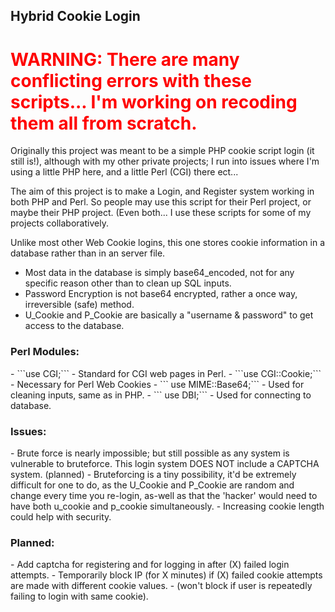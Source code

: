 <h2>Hybrid Cookie Login</h2>


<h1 style='color:red'>WARNING: There are many conflicting errors with these scripts... I'm working on recoding them all from scratch.</h1>


Originally this project was meant to be a simple PHP cookie script login (it still is!), although with my other private projects; I run into issues where I'm using a little PHP here, and a little Perl (CGI) there ect...

The aim of this project is to make a Login, and Register system working in both PHP and Perl. So people may use this script for their Perl project, or maybe their PHP project. (Even both... I use these scripts for some of my projects collaboratively.

Unlike most other Web Cookie logins, this one stores cookie information in a database rather than in an server file.
  
  - Most data in the database is simply base64_encoded, not for any specific reason other than to clean up SQL inputs.
  - Password Encryption is not base64 encrypted, rather a once way, irreversible (safe) method.
  - U_Cookie and P_Cookie are basically a "username & password" to get access to the database.
  
  <h3>Perl Modules:</h3>
- ```use CGI;```
- Standard for CGI web pages in Perl.
- ```use CGI::Cookie;```
- Necessary for Perl Web Cookies
- ``` use MIME::Base64;```
- Used for cleaning inputs, same as in PHP.
- ``` use DBI;```
- Used for connecting to database.

  <h3>Issues:</h3>
  - Brute force is nearly impossible; but still possible as any system is vulnerable to bruteforce. This login system DOES NOT include a CAPTCHA system. (planned)
  - Bruteforcing is a tiny possibility, it'd be extremely difficult for one to do, as the U_Cookie and P_Cookie are random and change every time you re-login, as-well as that the 'hacker' would need to have both u_cookie and p_cookie simultaneously.
  - Increasing cookie length could help with security.

  <h3>Planned:</h3>
  - Add captcha for registering and for logging in after (X) failed login attempts.
  - Temporarily block IP (for X minutes) if (X) failed cookie attempts are made with different cookie values.
  - (won't block if user is repeatedly failing to login with same cookie).
